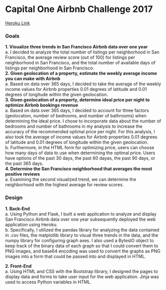 # Capital One Airbnb Challenge 2017 #  
  
[Heroku Link](https://guarded-tor-54790.herokuapp.com/)  
  
### Goals ###  
**1. Visualize three trends in San Francisco Airbnb data over one year**  
  a. I decided to analyze the total number of listings per neighborhood in San Francisco, the average review score (out of 100) for listings per neighborhood in San Francisco, and the total number of available days of listings per neighborhood in San Francisco.  
**2. Given geolocation of a property, estimate the weekly average income you can make with Airbnb**  
  a. Based on data over 365 days, I decided to take the average of the weekly income values for Airbnb properties 0.01 degrees of latitude and 0.01 degrees of longitude within the given geolocation.  
**3. Given geolocation of a property, determine ideal price per night to optimize Airbnb bookings revenue**  
  a. Based on data over 365 days, I decided to account for three factors (geolocation, number of bedrooms, and number of bathrooms) when determining the ideal price. I chose to incorporate data about the number of bedrooms and number of bathrooms in my analysis to increase the accuracy of the recommended optimal price per night. For this analysis, I also took the average of income values for Airbnb properties 0.01 degrees of latitude and 0.01 degrees of longitude within the given geolocation.  
  b. Furthermore, in the HTML form for optimizing price, users can choose how many days of data to use when determining the optimal price. Users have options of the past 30 days, the past 60 dayas, the past 90 days, or the past 365 days.  
**4. Determine the San Francisco neighborhood that averages the most positive reviews**  
  a. Examining the second visualized trend, we can determine the neighborhood with the highest average for review scores.
  
### Design ###  
**1. Back-End**  
  a. Using Python and Flask, I built a web application to analyze and display San Francisco Airbnb data over one year subsequently deployed the web application using Heroku.  
  b. Specifically, I utilized the pandas library for analyzing the data contained in .csv files, the matplotlib library to visual three trends in the data, and the numpy library for configuring graph axes. I also used a BytesIO object to keep track of the binary data of each graph so that I could convert them to PNG images, and base64 encoding was used to convert the graphs as PNG images into a form that could be passed into and displayed in HTML.  
  
**2. Front-End**  
  a. Using HTML and CSS with the Bootstrap library, I designed the pages to display data and forms to take user input for the web application. Jinja was used to access Python variables in HTML.  
